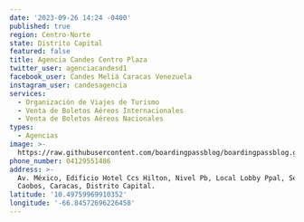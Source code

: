 ```yaml
---
date: '2023-09-26 14:24 -0400'
published: true
region: Centro-Norte
state: Distrito Capital
featured: false
title: Agencia Candes Centro Plaza
twitter_user: agenciacandesd1
facebook_user: Candes Meliá Caracas Venezuela
instagram_user: candesagencia
services:
  - Organización de Viajes de Turismo
  - Venta de Boletos Aéreos Internacionales
  - Venta de Boletos Aéreos Nacionales
types:
  - Agencias
image: >-
  https://raw.githubusercontent.com/boardingpassblog/boardingpassblog.github.io/main/assets/images/candes1.jpg
phone_number: 04129551486
address: >-
  Av. México, Edificio Hotel Ccs Hilton, Nivel Pb, Local Lobby Ppal, Sector Los
  Caobos, Caracas, Distrito Capital.
latitude: '10.49759969910352'
longitude: '-66.84572696226458'
---
```


